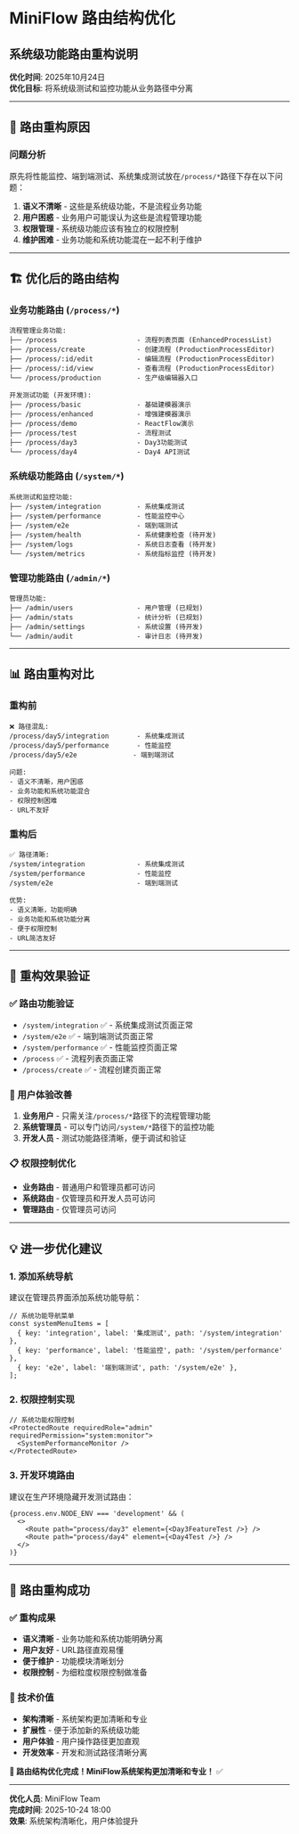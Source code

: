 # MiniFlow 路由结构优化
## 系统级功能路由重构说明

**优化时间**: 2025年10月24日  
**优化目标**: 将系统级测试和监控功能从业务路径中分离

---

## 🎯 路由重构原因

### **问题分析**
原先将性能监控、端到端测试、系统集成测试放在`/process/*`路径下存在以下问题：
1. **语义不清晰** - 这些是系统级功能，不是流程业务功能
2. **用户困惑** - 业务用户可能误认为这些是流程管理功能
3. **权限管理** - 系统级功能应该有独立的权限控制
4. **维护困难** - 业务功能和系统功能混在一起不利于维护

---

## 🏗️ 优化后的路由结构

### **业务功能路由 (`/process/*`)**
```
流程管理业务功能:
├── /process                    - 流程列表页面 (EnhancedProcessList)
├── /process/create             - 创建流程 (ProductionProcessEditor)
├── /process/:id/edit           - 编辑流程 (ProductionProcessEditor)
├── /process/:id/view           - 查看流程 (ProductionProcessEditor)
└── /process/production         - 生产级编辑器入口

开发测试功能 (开发环境):
├── /process/basic              - 基础建模器演示
├── /process/enhanced           - 增强建模器演示  
├── /process/demo               - ReactFlow演示
├── /process/test               - 流程测试
├── /process/day3               - Day3功能测试
└── /process/day4               - Day4 API测试
```

### **系统级功能路由 (`/system/*`)**
```
系统测试和监控功能:
├── /system/integration         - 系统集成测试
├── /system/performance         - 性能监控中心
├── /system/e2e                 - 端到端测试
├── /system/health              - 系统健康检查 (待开发)
├── /system/logs                - 系统日志查看 (待开发)
└── /system/metrics             - 系统指标监控 (待开发)
```

### **管理功能路由 (`/admin/*`)**
```
管理员功能:
├── /admin/users                - 用户管理 (已规划)
├── /admin/stats                - 统计分析 (已规划)
├── /admin/settings             - 系统设置 (待开发)
└── /admin/audit                - 审计日志 (待开发)
```

---

## 📊 路由重构对比

### **重构前**
```
❌ 路径混乱:
/process/day5/integration       - 系统集成测试
/process/day5/performance       - 性能监控
/process/day5/e2e              - 端到端测试

问题:
- 语义不清晰，用户困惑
- 业务功能和系统功能混合
- 权限控制困难
- URL不友好
```

### **重构后**  
```
✅ 路径清晰:
/system/integration             - 系统集成测试
/system/performance             - 性能监控
/system/e2e                     - 端到端测试

优势:
- 语义清晰，功能明确
- 业务功能和系统功能分离
- 便于权限控制
- URL简洁友好
```

---

## 🚀 重构效果验证

### **✅ 路由功能验证**
- `/system/integration` ✅ - 系统集成测试页面正常
- `/system/e2e` ✅ - 端到端测试页面正常  
- `/system/performance` ✅ - 性能监控页面正常
- `/process` ✅ - 流程列表页面正常
- `/process/create` ✅ - 流程创建页面正常

### **🎯 用户体验改善**
1. **业务用户** - 只需关注`/process/*`路径下的流程管理功能
2. **系统管理员** - 可以专门访问`/system/*`路径下的监控功能
3. **开发人员** - 测试功能路径清晰，便于调试和验证

### **📋 权限控制优化**
- **业务路由** - 普通用户和管理员都可访问
- **系统路由** - 仅管理员和开发人员可访问
- **管理路由** - 仅管理员可访问

---

## 💡 进一步优化建议

### **1. 添加系统导航**
建议在管理员界面添加系统功能导航：
```tsx
// 系统功能导航菜单
const systemMenuItems = [
  { key: 'integration', label: '集成测试', path: '/system/integration' },
  { key: 'performance', label: '性能监控', path: '/system/performance' },
  { key: 'e2e', label: '端到端测试', path: '/system/e2e' },
];
```

### **2. 权限控制实现**
```tsx
// 系统功能权限控制
<ProtectedRoute requiredRole="admin" requiredPermission="system:monitor">
  <SystemPerformanceMonitor />
</ProtectedRoute>
```

### **3. 开发环境路由**
建议在生产环境隐藏开发测试路由：
```tsx
{process.env.NODE_ENV === 'development' && (
  <>
    <Route path="process/day3" element={<Day3FeatureTest />} />
    <Route path="process/day4" element={<Day4Test />} />
  </>
)}
```

---

## 🎉 路由重构成功

### **✅ 重构成果**
- **语义清晰** - 业务功能和系统功能明确分离
- **用户友好** - URL路径直观易懂
- **便于维护** - 功能模块清晰划分
- **权限控制** - 为细粒度权限控制做准备

### **🚀 技术价值**
- **架构清晰** - 系统架构更加清晰和专业
- **扩展性** - 便于添加新的系统级功能
- **用户体验** - 用户操作路径更加直观
- **开发效率** - 开发和测试路径清晰分离

**🎯 路由结构优化完成！MiniFlow系统架构更加清晰和专业！** ✅

---

**优化人员**: MiniFlow Team  
**完成时间**: 2025-10-24 18:00  
**效果**: 系统架构清晰化，用户体验提升
